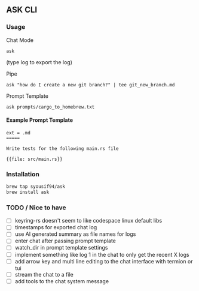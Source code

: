 ## ASK CLI

### Usage

Chat Mode

`ask`

(type log to export the log)

Pipe

`ask "how do I create a new git branch?" | tee git_new_branch.md`

Prompt Template

`ask prompts/cargo_to_homebrew.txt`

#### Example Prompt Template

```
ext = .md
=====

Write tests for the following main.rs file

{{file: src/main.rs}}
```

### Installation

```bash
brew tap syousif94/ask
brew install ask
```

### TODO / Nice to have

- [ ] keyring-rs doesn't seem to like codespace linux default libs
- [ ] timestamps for exported chat log
- [ ] use AI generated summary as file names for logs
- [ ] enter chat after passing prompt template
- [ ] watch_dir in prompt template settings
- [ ] implement something like log 1 in the chat to only get the recent X logs
- [ ] add arrow key and multi line editing to the chat interface with termion or tui
- [ ] stream the chat to a file
- [ ] add tools to the chat system message
